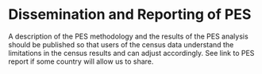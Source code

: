 # Dissemination and Reporting of PES

<p>A description of the PES methodology and the results of the PES analysis should be published so that users of the census data understand the limitations in the census results and can adjust accordingly.
  <font="red">See link to PES report if some country will allow us to share.</font></p>
